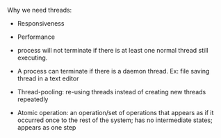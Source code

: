 Why we need threads:
* Responsiveness
* Performance

* process will not terminate if there is at least one normal thread still executing.
* A process can terminate if there is a daemon thread. Ex: file saving thread in a text editor
* Thread-pooling: re-using threads instead of creating new threads repeatedly
* Atomic operation: an operation/set of operations that appears as if it occurred once to the rest of the system; has no intermediate states; appears as one step